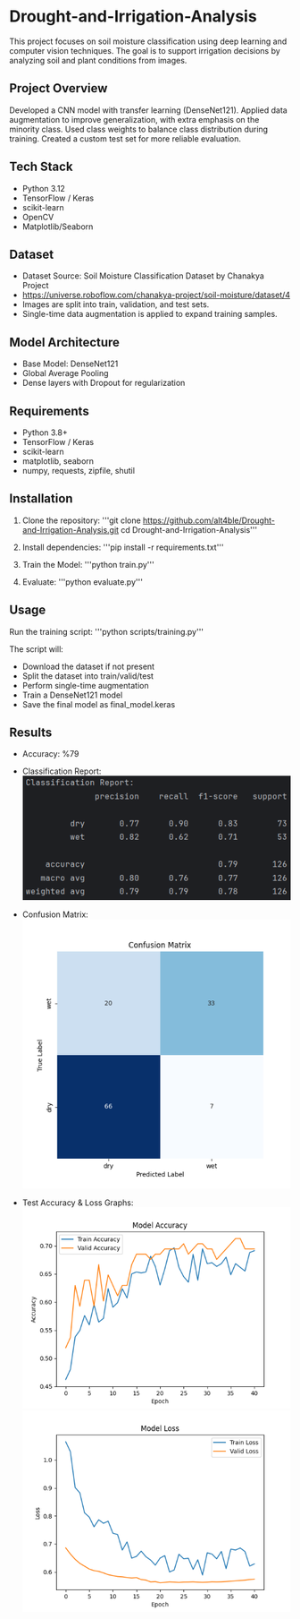 # Drought-and-Irrigation-Analysis
This project focuses on soil moisture classification using deep learning and computer vision techniques.
The goal is to support irrigation decisions by analyzing soil and plant conditions from images.

## Project Overview
Developed a CNN model with transfer learning (DenseNet121).
Applied data augmentation to improve generalization, with extra emphasis on the minority class.
Used class weights to balance class distribution during training.
Created a custom test set for more reliable evaluation.

## Tech Stack
- Python 3.12
- TensorFlow / Keras
- scikit-learn
- OpenCV
- Matplotlib/Seaborn

## Dataset
- Dataset Source: Soil Moisture Classification Dataset by Chanakya Project
- https://universe.roboflow.com/chanakya-project/soil-moisture/dataset/4
- Images are split into train, validation, and test sets.
- Single-time data augmentation is applied to expand training samples.

## Model Architecture
- Base Model: DenseNet121
- Global Average Pooling
- Dense layers with Dropout for regularization

## Requirements
- Python 3.8+
- TensorFlow / Keras
- scikit-learn
- matplotlib, seaborn
- numpy, requests, zipfile, shutil

## Installation
1. Clone the repository:
   '''git clone https://github.com/alt4ble/Drought-and-Irrigation-Analysis.git
   cd Drought-and-Irrigation-Analysis'''

2. Install dependencies:
   '''pip install -r requirements.txt'''

3. Train the Model:
   '''python train.py'''

4. Evaluate:
   '''python evaluate.py'''

## Usage
Run the training script:
'''python scripts/training.py'''

The script will:
- Download the dataset if not present
- Split the dataset into train/valid/test
- Perform single-time augmentation
- Train a DenseNet121 model
- Save the final model as final_model.keras

## Results
- Accuracy: %79

- Classification Report:
![Confusion Matrix](images/classification_report.png)

- Confusion Matrix:
![Classification Report](images/confusion_matrix.png)

- Test Accuracy & Loss Graphs:
![Accuracy Graph](images/accuracy_graph.png)
![Loss Graph](images/loss_graph.png)
